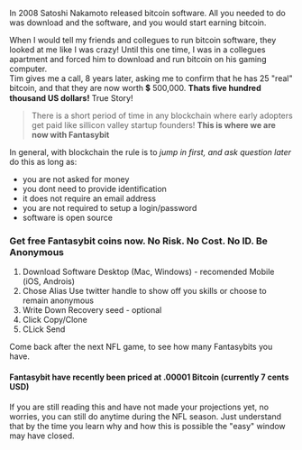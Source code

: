 In 2008 Satoshi Nakamoto released bitcoin software. All you needed to do was download and the software, and you would start earning bitcoin. 

When I would tell my friends and collegues to run bitcoin software, they looked at me like I was crazy! Until this one time, I was in a collegues apartment and forced him to download and run bitcoin on his gaming computer.   
Tim gives me a call, 8 years later, asking me to confirm that he has 25 "real" bitcoin, and that they are now worth :heavy_dollar_sign: 500,000. **Thats five hundred thousand US dollars!** True Story! 

>There is a short period of time in any blockchain where early adopters get paid like sillicon valley startup founders! 
**This is where we are now with Fantasybit**

In general, with blockchain the rule is to _jump in first, and ask question later_  
do this as long as:
* you are not asked for money 
* you dont need to provide identification
* it does not require an email address 
* you are not required to setup a login/password 
* software is open source 

### Get free Fantasybit coins now. No Risk. No Cost. No ID. Be Anonymous 

1. Download Software
 Desktop (Mac, Windows) - recomended
 Mobile (iOS, Androis) 
2. Chose Alias 
 Use twitter handle to show off you skills or choose to remain anonymous
3. Write Down Recovery seed - optional 
4. Click Copy/Clone
5. CLick Send 


Come back after the next NFL game, to see how many Fantasybits you have. 

#### Fantasybit have recently been priced at .00001 Bitcoin (currently 7 cents USD) 


If you are still reading this and have not made your projections yet, no worries, you can still do anytime during the NFL season. Just understand that by the time you learn why and how this is possible the "easy" window may have closed. 

